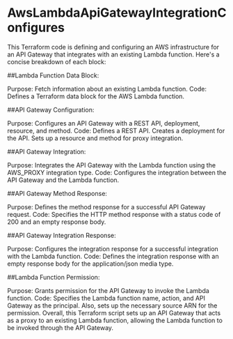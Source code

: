 # AwsLambdaApiGatewayIntegrationConfigures


This Terraform code is defining and configuring an AWS infrastructure for an API Gateway that integrates with an existing Lambda function. Here's a concise breakdown of each block:

##Lambda Function Data Block:

Purpose: Fetch information about an existing Lambda function.
Code: Defines a Terraform data block for the AWS Lambda function.

##API Gateway Configuration:

Purpose: Configures an API Gateway with a REST API, deployment, resource, and method.
Code:
Defines a REST API.
Creates a deployment for the API.
Sets up a resource and method for proxy integration.

##API Gateway Integration:

Purpose: Integrates the API Gateway with the Lambda function using the AWS_PROXY integration type.
Code: Configures the integration between the API Gateway and the Lambda function.

##API Gateway Method Response:

Purpose: Defines the method response for a successful API Gateway request.
Code: Specifies the HTTP method response with a status code of 200 and an empty response body.

##API Gateway Integration Response:

Purpose: Configures the integration response for a successful integration with the Lambda function.
Code: Defines the integration response with an empty response body for the application/json media type.

##Lambda Function Permission:

Purpose: Grants permission for the API Gateway to invoke the Lambda function.
Code: Specifies the Lambda function name, action, and API Gateway as the principal. Also, sets up the necessary source ARN for the permission.
Overall, this Terraform script sets up an API Gateway that acts as a proxy to an existing Lambda function, allowing the Lambda function to be invoked through the API Gateway.
